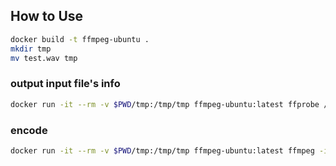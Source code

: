 ## How to Use

```bash
docker build -t ffmpeg-ubuntu .
mkdir tmp
mv test.wav tmp
```

### output input file's info

```bash
docker run -it --rm -v $PWD/tmp:/tmp/tmp ffmpeg-ubuntu:latest ffprobe /tmp/tmp/test.wav
```

### encode

```bash
docker run -it --rm -v $PWD/tmp:/tmp/tmp ffmpeg-ubuntu:latest ffmpeg -i /tmp/tmp/test.wav /tmp/tmp/output.avi
```
